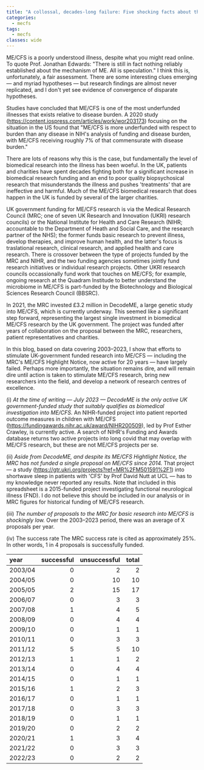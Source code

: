 ```yaml
---
title: "A collossal, decades-long failure: Five shocking facts about the dire state of UK government funding for ME/CFS research"
categories:
  - mecfs
tags:
  - mecfs
classes: wide
---
```


ME/CFS is a poorly understood illness, despite what you might read online. To quote Prof. Jonathan Edwards: "There is still in fact nothing reliably established about the mechanism of ME. All is speculation." I think this is, unfortunately, a fair assessment. There are some interesting clues emerging — and myriad hypotheses — but research findings are almost never replicated, and I don't yet see evidence of convergence of disparate hypotheses.

Studies have concluded that ME/CFS is one of the most underfunded illnesses that exists relative to disease burden. A 2020 study (https://content.iospress.com/articles/work/wor203173) focusing on the situation in the US found that "ME/CFS is more underfunded with respect to burden than any disease in NIH's analysis of funding and disease burden, with ME/CFS receiving roughly 7% of that commensurate with disease burden." 

There are lots of reasons why this is the case, but fundamentally the level of biomedical research into the illness has been woeful. In the UK, patients and charities have spent decades fighting both for a significant increase in biomedical research funding and an end to poor quality biopsychosical research that misunderstands the illness and pushes 'treatments' that are ineffective and harmful. Much of the ME/CFS biomedical research that does happen in the UK is funded by several of the larger charities.

UK government funding for ME/CFS research is via the Medical Research Council (MRC; one of seven UK Research and Innovation (UKRI) research councils) or the National Institute for Health and Care Research (NIHR; accountable to the Department of Heath and Social Care, and the research partner of the NHS); the former funds basic research to prevent illness, develop therapies, and improve human health, and the latter's focus is traslational research, clinical research, and applied health and care research. There is crossover between the type of projects funded by the MRC and NIHR, and the two funding agencies sometimes jointly fund research initiatives or individual research projects. Other UKRI research councils occassionally fund work that touches on ME/CFS; for example, ongoing research at the Quadram Institude to better understand the microbiome in ME/CFS is part-funded by the Biotechnology and Biological Sciences Research Council (BBSRC).

In 2021, the MRC invested £3.2 million in DecodeME, a large genetic study into ME/CFS, which is currently underway. This seemed like a significant step forward, representing the largest single investment in biomedical ME/CFS research by the UK government. The project was funded after years of collaboration on the proposal between the MRC, researchers, patient representatives and charities.

In this blog, based on data covering 2003–2023, I show that efforts to stimulate UK-government funded research into ME/CFS — including the MRC's ME/CFS Highlight Notice, now active for 20 years — have largely failed. Perhaps more importantly, the situation remains dire, and will remain dire until action is taken to stimulate ME/CFS research, bring new researchers into the field, and develop a network of research centres of excellence.

(i) *At the time of writing — July 2023 — DecodeME is the only active UK government-funded study that suitably qualifies as biomedical investigation into ME/CFS.* An NIHR-funded project into patient reported outcome measures in children with ME/CFS (https://fundingawards.nihr.ac.uk/award/NIHR200509), led by Prof Esther Crawley, is currently active. A search of NIHR's Funding and Awards database returns two active projects into long covid that may overlap with ME/CFS research, but these are not ME/CFS projects per se.

(ii) *Aside from DecodeME, and despite its ME/CFS Hightlight Notice, the MRC has not funded a single proposal on ME/CFS since 2014.* That project — a study (https://gtr.ukri.org/projects?ref=MR%2FM501591%2F1) into shortwave sleep in patients with 'CFS' by Prof David Nutt at UCL — has to my knowledge never reported any results. Note that included in this spreadsheet is a 2015-funded project investigating functional neurological illness (FND). I do not believe this should be included in our analysis or in MRC figures for historical funding of ME/CFS research.

(iii) *The number of proposals to the MRC for basic research into ME/CFS is shockingly low.* Over the 2003–2023 period, there was an average of X proposals per year.

(iv) The success rate The MRC success rate is cited as approximately 25%. In other words, 1 in 4 proposals is successfully funded.

| year    |   successful |   unsuccessful |   total |
|:--------|-------------:|---------------:|--------:|
| 2003/04 |            0 |              2 |       2 |
| 2004/05 |            0 |             10 |      10 |
| 2005/05 |            2 |             15 |      17 |
| 2006/07 |            0 |              3 |       3 |
| 2007/08 |            1 |              4 |       5 |
| 2008/09 |            0 |              4 |       4 |
| 2009/10 |            0 |              1 |       1 |
| 2010/11 |            0 |              3 |       3 |
| 2011/12 |            5 |              5 |      10 |
| 2012/13 |            1 |              1 |       2 |
| 2013/14 |            0 |              4 |       4 |
| 2014/15 |            0 |              1 |       1 |
| 2015/16 |            1 |              2 |       3 |
| 2016/17 |            0 |              1 |       1 |
| 2017/18 |            0 |              3 |       3 |
| 2018/19 |            0 |              1 |       1 |
| 2019/20 |            0 |              2 |       2 |
| 2020/21 |            1 |              3 |       4 |
| 2021/22 |            0 |              3 |       3 |
| 2022/23 |            0 |              2 |       2 |